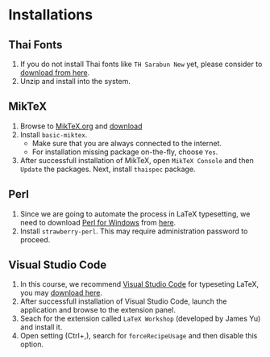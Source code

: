 # Installations

## Thai Fonts

1. If you do not install Thai fonts like `TH Sarabun New` yet, please consider to [download from here](../../assets/thaifonts.zip).
1. Unzip and install into the system.

## MikTeX

1. Browse to [MikTeX.org](https://miktex.org) and [download](https://miktex.org/download/ctan/systems/win32/miktex/setup/windows-x64/basic-miktex-24.1-x64.exe)
1. Install `basic-miktex`. 
	- Make sure that you are always connected to the internet.
	- For installation missing package on-the-fly, choose `Yes`.
1. After successfull installation of MikTeX, open `MikTeX Console` and then `Update` the packages. Next, install `thaispec` package.

## Perl

1. Since we are going to automate the process in LaTeX typesetting, we need to download [Perl for Windows](https://strawberryperl.com) from [here](https://github.com/StrawberryPerl/Perl-Dist-Strawberry/releases/download/SP_53822_64bit/strawberry-perl-5.38.2.2-64bit.msi).
1. Install `strawberry-perl`. This may require administration password to proceed.

## Visual Studio Code

1. In this course, we recommend [Visual Studio Code](https://code.visualstudio.com) for typeseting LaTeX, you may [download here](https://code.visualstudio.com/sha/download?build=stable&os=win32-x64-user).
1. After successfull installation of Visual Studio Code, launch the application and browse to the extension panel.
1. Seach for the extension called `LaTeX Workshop` (developed by James Yu) and install it.
1. Open setting (Ctrl+,),  search for `forceRecipeUsage` and then disable this option.